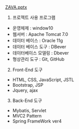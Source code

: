 [ZAVA.pptx](https://github.com/zavaproject/ZAVA/files/7998821/ZAVA.pptx)
1. 프로젝트 사용 프로그램
- 운영체제 : window10 
- 웹서버 : Apache Tomcat 7.0
- 데이터 베이스 : Oracle 11g 
- 데이터 베이스 도구 : DBever
- 데이터베이스 모델링 : Dbever 
- 형상관리 도구 : Git, GitHub
2. Front-End 도구
- HTML, CSS, JavaScript, JSTL
- Bootstrap, JSP
- Jquery, ajax
3. Back-End 도구
- Mybatis, Servlet
- MVC2 Pattern
- Spring FrameWork ver4


